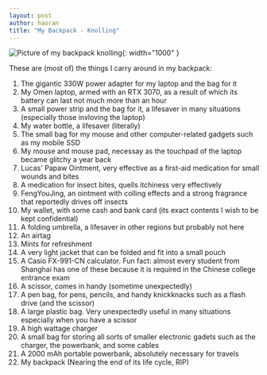 ```yaml
---
layout: post
author: haoran
title: "My Backpack - Knolling"
---
```


![Picture of my backpack knolling](/assets/images/25-1-28-knoll/knoll.png){: width="1000" }

These are (most of) the things I carry around in my backpack:

1. The gigantic 330W power adapter for my laptop and the bag for it
2. My Omen laptop, armed with an RTX 3070, as a result of which its battery can last not much more than an hour
3. A small power strip and the bag for it, a lifesaver in many situations (especially those invloving the laptop)
4. My water bottle, a lifesaver (literally)
5. The small bag for my mouse and other computer-related gadgets such as my mobile SSD
6. My mouse and mouse pad, necessay as the touchpad of the laptop became glitchy a year back
7. Lucas' Papaw Ointment, very effective as a first-aid medication for small wounds and bites
8. A medication for insect bites, quells itchiness very effectively
9. FengYouJing, an ointment with colling effects and a strong fragrance that reportedly drives off insects
10. My wallet, with some cash and bank card (its exact contents I wish to be kept confidential)
11. A folding umbrella, a lifesaver in other regions but probably not here
12. An airtag
13. Mints for refreshment
14. A very light jacket that can be folded and fit into a small pouch
15. A Casio FX-991-CN calculator. Fun fact: almost every student from Shanghai has one of these because it is required in the Chinese college entrance exam
16. A scissor, comes in handy (sometime unexpectedly)
17. A pen bag, for pens, pencils, and handy knickknacks such as a flash drive (and the scissor)
18. A large plastic bag. Very unexpectedly useful in many situations especially when you have a scissor
19. A high wattage charger
20. A small bag for storing all sorts of smaller electronic gadets such as the charger, the powerbank, and some cables
21. A 2000 mAh portable powerbank, absolutely necessary for travels
22. My backpack (Nearing the end of its life cycle, RIP)